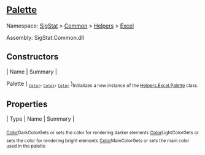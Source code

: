 # <sub>[Palette](./Palette.md)</sub>

Namespace: [SigStat]() > [Common](./../../README.md) > [Helpers](./../README.md) > [Excel](./README.md)

Assembly: SigStat.Common.dll


## Constructors

| Name | Summary | 

Palette ( <sub>[`Color`](https://docs.microsoft.com/en-us/dotnet/api/System.Drawing.Color)</sub>, <sub>[`Color`](https://docs.microsoft.com/en-us/dotnet/api/System.Drawing.Color)</sub>, <sub>[`Color`](https://docs.microsoft.com/en-us/dotnet/api/System.Drawing.Color)</sub> )<sub>Initializes a new instance of the [Helpers.Excel.Palette](https://github.com/hargitomi97/sigstat/blob/master/docs/md/SigStat/Common/Helpers/Excel/Palette.md) class.</sub>


## Properties

| Type | Name | Summary | 

<sub>[Color](https://docs.microsoft.com/en-us/dotnet/api/System.Drawing.Color)</sub><sub>DarkColor</sub><sub>Gets or sets the color for rendering darker elements</sub>
<sub>[Color](https://docs.microsoft.com/en-us/dotnet/api/System.Drawing.Color)</sub><sub>LightColor</sub><sub>Gets or sets the color for rendering bright elements</sub>
<sub>[Color](https://docs.microsoft.com/en-us/dotnet/api/System.Drawing.Color)</sub><sub>MainColor</sub><sub>Gets or sets the main color used in the palette</sub>



